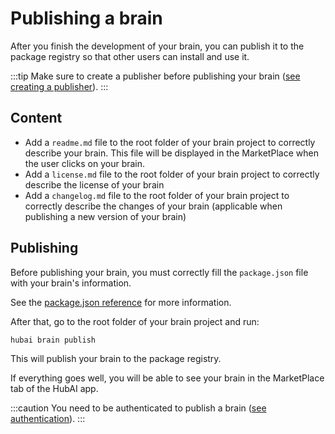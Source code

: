 # Publishing a brain

After you finish the development of your brain, you can publish it to the package registry so that other users can install and use it.

:::tip
Make sure to create a publisher before publishing your brain ([see creating a publisher](../cli/publishers/creating-a-publisher.md)).
:::

## Content

- Add a `readme.md` file to the root folder of your brain project to correctly describe your brain. This file will be displayed in the MarketPlace when the user clicks on your brain. 
- Add a `license.md` file to the root folder of your brain project to correctly describe the license of your brain
- Add a `changelog.md` file to the root folder of your brain project to correctly describe the changes of your brain (applicable when publishing a new version of your brain)

## Publishing

Before publishing your brain, you must correctly fill the `package.json` file with your brain's information.

See the [package.json reference](/docs/brains/development/manifest) for more information.

After that, go to the root folder of your brain project and run:

```shell
hubai brain publish
```

This will publish your brain to the package registry.

If everything goes well, you will be able to see your brain in the MarketPlace tab of the HubAI app.

:::caution
You need to be authenticated to publish a brain ([see authentication](../cli/getting-started.md#authentication)).
:::
